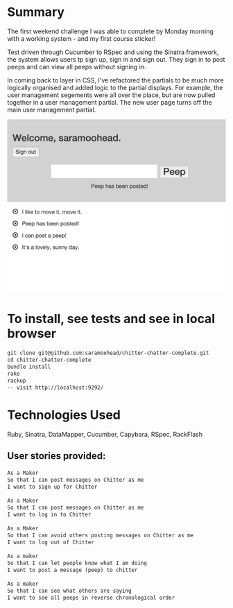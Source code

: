 
Summary
=================

The first weekend challenge I was able to complete by Monday morning with a working system - and my first course sticker! 

Test driven through Cucumber to RSpec and using the Sinatra framework, the system allows users tp sign up, sign in and sign out. They sign in to post peeps and can view all peeps without signing in.

In coming back to layer in CSS, I've refactored the partials to be much more logically organised and added logic to the partial displays. For example, the user management segements were all over the place, but are now pulled together in a user management partial. The new user page turns off the main user management partial.

<img src="public/chitter_screen_shot.png">



To install, see tests and see in local browser
=================
```
git clone git@github.com:saramoohead/chitter-chatter-complete.git
cd chitter-chatter-complete
bundle install
rake
rackup
-- visit http://localhost:9292/
```

Technologies Used
=================

Ruby, Sinatra, DataMapper, Cucumber, Capybara, RSpec, RackFlash


User stories provided:
-------

```
As a Maker
So that I can post messages on Chitter as me
I want to sign up for Chitter

As a Maker
So that I can post messages on Chitter as me
I want to log in to Chitter

As a Maker
So that I can avoid others posting messages on Chitter as me
I want to log out of Chitter

As a maker
So that I can let people know what I am doing  
I want to post a message (peep) to chitter

As a maker
So that I can see what others are saying  
I want to see all peeps in reverse chronological order
```

